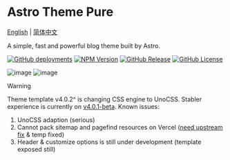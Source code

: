 # Astro Theme Pure

[English](./README.md) | [简体中文](./README-zh-CN.md)

A simple, fast and powerful blog theme built by Astro.

[![GitHub deployments](https://img.shields.io/github/deployments/cworld1/astro-theme-pure/production?style=flat&logo=vercel&label=vercel)](https://astro-pure.js.org/)
[![NPM Version](https://img.shields.io/npm/v/astro-pure?logo=npm&style=flat)](https://www.npmjs.com/package/astro-pure)
[![GitHub Release](https://img.shields.io/github/v/release/cworld1/astro-theme-pure?include_prereleases&style=flat&label=template)](https://github.com/cworld1/astro-theme-pure/releases)
[![GitHub License](https://img.shields.io/github/license/cworld1/astro-theme-pure?style=flat)](https://github.com/cworld1/astro-theme-pure/blob/main/LICENSE)

![image](./.github/assets/header.webp)
![image](./.github/assets/body.webp)

> [!WARNING]
> Theme template v4.0.2^ is changing CSS engine to UnoCSS. Stabler experience is currently on [v4.0.1-beta](https://github.com/cworld1/astro-theme-pure/tree/v4.0.1-beta). Known issues:
>
> 1. UnoCSS adaption (serious)
> 2. Cannot pack sitemap and pagefind resources on Vercel ([need upstream fix](https://github.com/withastro/astro/issues/12663) & temp fixed)
> 3. Header & customize options is still under development (template exposed still)
